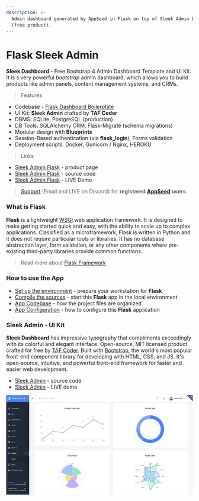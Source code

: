 ```yaml
---
description: >-
  Admin dashboard generated by AppSeed in Flask on top of Sleek Admin Dashboard
  (free product).
---
```


# Flask Sleek Admin

**Sleek Dashboard** - Free Bootstrap 4 Admin Dashboard Template and UI Kit. It is s very powerful _bootstrap_ admin dashboard, which allows you to build products like admin panels, content management systems, and CRMs.


> Features

* Codebase - [Flask Dashboard Boilerplate](../../boilerplate-code/flask-dashboard.md)
* UI Kit: **Sleek Admin** crafted by **TAF Coder**
* DBMS: SQLite, PostgreSQL (production)
* DB Tools: SQLAlchemy ORM, Flask-Migrate (schema migrations)
* Modular design with **Blueprints**
* Session-Based authentication (via **flask\_login**), Forms validation
* Deployment scripts: Docker, Gunicorn / Nginx, HEROKU

> Links

* [Sleek Admin Flask](https://appseed.us/admin-dashboards/flask-dashboard-sleek) - product page
* [Sleek Admin Flask](https://github.com/app-generator/flask-dashboard-sleek) - source code
* [Sleek Admin Flask](https://flask-dashboard-sleek.appseed.us/) - LIVE Demo

> [Support](https://appseed.us/support) (Email and LIVE on Discord) for **registered** [**AppSeed**](https://appseed.us/) **users**.


### What is Flask

**Flask** is a lightweight [WSGI](../../content/what-is/wsgi.md) web application framework. It is designed to make getting started quick and easy, with the ability to scale up to complex applications. Classified as a microframework, Flask is written in Python and it does not require particular tools or libraries. It has no database abstraction layer, form validation, or any other components where pre-existing third-party libraries provide common functions.

> Read more about [Flask Framework](../../content/what-is/flask.md)


### How to use the App

* [Set up the environment](../../boilerplate-code/flask-dashboard.md#environment) - prepare your workstation for **Flask**
* [Compile the sources](../../boilerplate-code/flask-dashboard.md#build-the-app-1) - start this **Flask** app in the local environment
* [App Codebase](../../boilerplate-code/flask-dashboard.md#app-codebase) - how the project files are organized
* [App Configuration](../../boilerplate-code/flask-dashboard.md#app-configuration) - how to configure this **Flask** application


### Sleek Admin - UI Kit

**Sleek Dashboard** has impressive typography that compliments exceedingly with its colorful and elegant interface. Open-source, MIT licensed product crafted for free by [TAF Coder](https://www.iamabdus.com/). Built with  [Bootstrap](https://getbootstrap.com/), the world's most popular front-end component library for developing with HTML, CSS, and JS. It's open-source, intuitive, and powerful front-end framework for faster and easier web development.

* [Sleek Admin](https://github.com/tafcoder/sleek-dashboard) - source code
* [Sleek Admin](https://sleek.tafcoder.com/) - LIVE demo

![Sleek Admin - Open-source Dashboard.](../../.gitbook/assets/sleek-dashboard-bootstrap.jpg)
